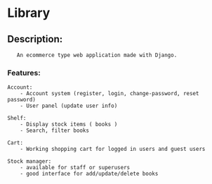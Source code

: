 # Library
## Description:
       An ecommerce type web application made with Django.

### Features:
    Account:    
        - Account system (register, login, change-password, reset password)
        - User panel (update user info)

    Shelf:
        - Display stock items ( books )
        - Search, filter books

    Cart:
        - Working shopping cart for logged in users and guest users

    Stock manager:
        - available for staff or superusers
        - good interface for add/update/delete books